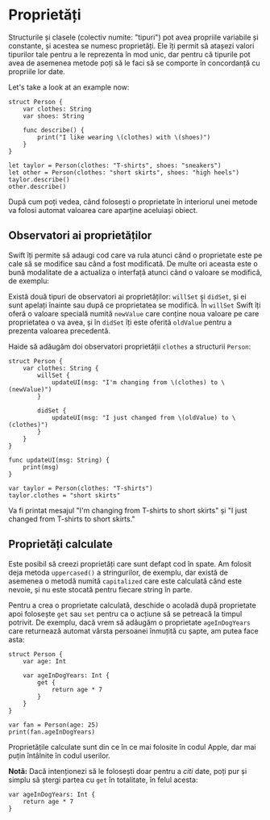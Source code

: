 # Proprietăți

Structurile și clasele (colectiv numite: "tipuri") pot avea propriile variabile și constante, și acestea se numesc proprietăți. Ele îți permit să atașezi valori tipurilor tale pentru a le reprezenta în mod unic, dar pentru că tipurile pot avea de asemenea metode poți să le faci să se comporte în concordanță cu propriile lor date. 

Let's take a look at an example now:

    struct Person {
        var clothes: String
        var shoes: String

        func describe() {
            print("I like wearing \(clothes) with \(shoes)")
        }
    }

    let taylor = Person(clothes: "T-shirts", shoes: "sneakers")
    let other = Person(clothes: "short skirts", shoes: "high heels")
    taylor.describe()
    other.describe()

După cum poți vedea, când folosești o proprietate în interiorul unei metode va folosi automat valoarea care aparține aceluiași obiect.


## Observatori ai proprietăților

Swift îți permite să adaugi cod care va rula atunci când o proprietate este pe cale să se modifice sau când a fost modificată. De multe ori aceasta este o bună modalitate de a actualiza o interfață atunci când o valoare se modifică, de exemplu:

Există două tipuri de observatori ai proprietăților: `willSet` și `didSet`, și ei sunt apelați înainte sau după ce proprietatea se modifică. În `willSet` Swift îți oferă o valoare specială numită `newValue` care conține noua valoare pe care proprietatea o va avea, și în `didSet` îți este oferită `oldValue` pentru a prezenta valoarea precedentă.

Haide să adăugăm doi observatori proprietății `clothes` a structurii `Person`:

    struct Person {
        var clothes: String {
            willSet {
                updateUI(msg: "I'm changing from \(clothes) to \(newValue)")
            }

            didSet {
                updateUI(msg: "I just changed from \(oldValue) to \(clothes)")
            }
        }
    }

    func updateUI(msg: String) {
        print(msg)
    }

    var taylor = Person(clothes: "T-shirts")
    taylor.clothes = "short skirts"

Va fi printat mesajul "I'm changing from T-shirts to short skirts" și "I just changed from T-shirts to short skirts."


## Proprietăți calculate

Este posibil să creezi proprietăți care sunt defapt cod în spate. Am folosit deja metoda `uppercased()` a stringurilor, de exemplu, dar există de asemenea o metodă numită `capitalized` care este calculată când este nevoie, și nu este stocată pentru fiecare string în parte.

Pentru a crea o proprietate calculată, deschide o acoladă după proprietate apoi folosește `get` sau `set` pentru ca o acțiune să se petreacă la timpul potrivit. De exemplu, dacă vrem să adăugăm o proprietate `ageInDogYears` care returnează automat vârsta persoanei înmuțită cu șapte, am putea face asta:

    struct Person {
        var age: Int

        var ageInDogYears: Int {
            get {
                return age * 7
            }
        }
    }

    var fan = Person(age: 25)
    print(fan.ageInDogYears)

Proprietățile calculate sunt din ce în ce mai folosite în codul Apple, dar mai puțin întâlnite în codul userilor.

**Notă:** Dacă intenționezi să le folosești doar pentru a *citi* date, poți pur și simplu să ștergi partea cu `get` în totalitate, în felul acesta:

    var ageInDogYears: Int {
        return age * 7
    }
